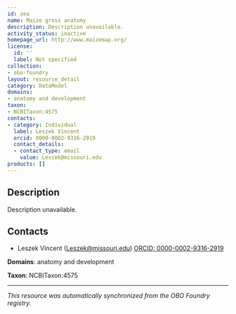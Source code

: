 ```yaml
---
id: zea
name: Maize gross anatomy
description: Description unavailable.
activity_status: inactive
homepage_url: http://www.maizemap.org/
license:
  id: ''
  label: Not specified
collection:
- obo-foundry
layout: resource_detail
category: DataModel
domains:
- anatomy and development
taxon:
- NCBITaxon:4575
contacts:
- category: Individual
  label: Leszek Vincent
  orcid: 0000-0002-9316-2919
  contact_details:
  - contact_type: email
    value: Leszek@missouri.edu
products: []
---
```


## Description

Description unavailable.

## Contacts

- Leszek Vincent (Leszek@missouri.edu) [ORCID: 0000-0002-9316-2919](https://orcid.org/0000-0002-9316-2919)

**Domains**: anatomy and development

**Taxon**: NCBITaxon:4575

---

*This resource was automatically synchronized from the OBO Foundry registry.*
